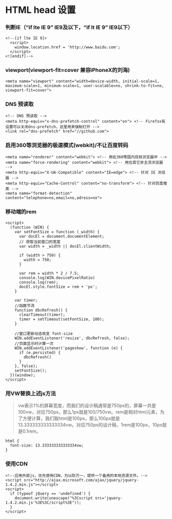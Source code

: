# HTML head 设置

### 判断IE（“if lte IE 9” IE9及以下，“if lt IE 9” IE9以下）

```
<!--[if lte IE 9]>
  <script>
    window.location.href = 'http://www.baidu.com';
  </script>
<![endif]-->
```

### viewport(viewport-fit=cover 兼容iPhoneX的刘海)

```
<meta name="viewport" content="width=device-width, initial-scale=1, maximum-scale=1, minimum-scale=1, user-scalable=no, shrink-to-fit=no, viewport-fit=cover">
```

### DNS 预读取

```
<!-- DNS 预读取 -->
<meta http-equiv="x-dns-prefetch-control" content="on"> <!-- Firefox有设置可以关闭dns-prefetch，这里用来强制打开 -->
<link rel="dns-prefetch" href="//github.com">
```

### 启用360等浏览器的极速模式(webkit)/不让百度转码

```
<meta name="renderer" content="webkit"> <!-- 用在360等国内双核浏览器中 -->
<meta name="force-rendering" content="webkit"> <!-- 用在其它非主流浏览器 -->
<meta http-equiv="X-UA-Compatible" content="IE=edge"> <!-- 针对 IE 浏览器 -->
<meta http-equiv="Cache-Control" content="no-transform"> <!-- 针对百度搜索 -->
<meta name="format-detection" content="telephone=no,email=no,adress=no">
```

### 移动端的rem

```
<script>
  (function (WIN) {
    var setFontSize = function (_width) {
      var docEl = document.documentElement;
      // 获取当前窗口的宽度
      var width = _width || docEl.clientWidth;

      if (width > 750) {
        width = 750;
      }

      var rem = width * 2 / 7.5;
      console.log(WIN.devicePixelRatio)
      console.log(rem);
      docEl.style.fontSize = rem + 'px';
    }

    var timer;
    //函数节流
    function dbcRefresh() {
      clearTimeout(timer);
      timer = setTimeout(setFontSize, 100);
    }

    //窗口更新动态改变 font-size
    WIN.addEventListener('resize', dbcRefresh, false);
    //页面显示时计算一次
    WIN.addEventListener('pageshow', function (e) {
      if (e.persisted) {
        dbcRefresh()
      }
    }, false);
    setFontSize();
  })(window);
</script>
```

### 用VW替换上述js方法

> vw表示1%的屏幕宽度，而我们的设计稿通常是750px的，屏幕一共是100vw，对应750px，那么1px就是100/750vw。rem是相对html元素，为了方便计算，我们取html是100px，那么100px就是13.333333333333334vw。对应750px的设计稿，1rem是100px，10px就是0.1rem。

```
html {
  font-size: 13.333333333333334vw;
}
```

### 使用CDN

```
<!--应用外部js，优先使用CDN，为以防万一，提供一个备用的本地资源文件。-->
<script src="http://ajax.microsoft.com/ajax/jquery/jquery-1.4.2.min.js"></script>
<script>
  if (typeof jQuery == 'undefined') {
    document.write(unescape("%3Cscript src='jquery-1.4.2.min.js'%3E%3C/script%3E"));
  }
</script>
```
